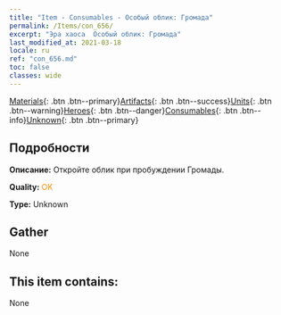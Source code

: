 ```yaml
---
title: "Item - Consumables - Особый облик: Громада"
permalink: /Items/con_656/
excerpt: "Эра хаоса  Особый облик: Громада"
last_modified_at: 2021-03-18
locale: ru
ref: "con_656.md"
toc: false
classes: wide
---
```

 [Materials](/ru/Items/){: .btn .btn--primary}[Artifacts](/ru/Items/Artifacts/){: .btn .btn--success}[Units](/ru/Items/Units/){: .btn .btn--warning}[Heroes](/ru/Items/Heroes/){: .btn .btn--danger}[Consumables](/ru/Items/Consumables/){: .btn .btn--info}[Unknown](/ru/Items/Unknown/){: .btn .btn--primary}

## Подробности
 **Описание:** Откройте облик при пробуждении Громады.

 **Quality:** <span style="color: #FF8C00">OK</span>

 **Type:** Unknown

## Gather

  None

## This item contains:

  None

